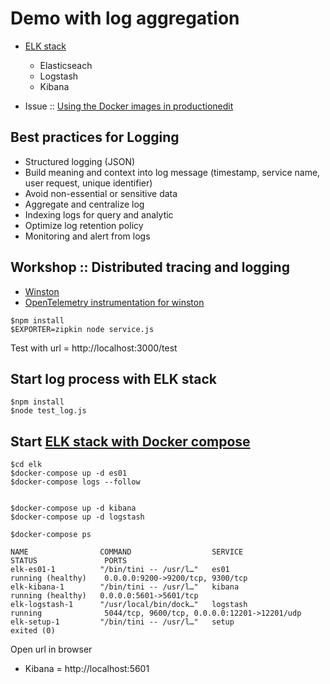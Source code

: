 # Demo with log aggregation
* [ELK stack](https://www.elastic.co)
  * Elasticseach
  * Logstash
  * Kibana

* Issue :: [Using the Docker images in productionedit](https://www.elastic.co/guide/en/elasticsearch/reference/current/docker.html#docker-prod-prerequisites)


## Best practices for Logging
* Structured logging (JSON)
* Build meaning and context into log message (timestamp, service name, user request, unique identifier)
* Avoid non-essential or sensitive data
* Aggregate and centralize log
* Indexing logs for query and analytic
* Optimize log retention policy
* Monitoring and alert from logs

## Workshop :: Distributed tracing and logging
* [Winston](https://www.npmjs.com/package/winston)
* [OpenTelemetry instrumentation for winston](https://www.npmjs.com/package/@opentelemetry/instrumentation-winston)
```
$npm install
$EXPORTER=zipkin node service.js
```
Test with url = http://localhost:3000/test

## Start log process with ELK stack
```
$npm install
$node test_log.js
```

## Start [ELK stack with Docker compose](https://www.elastic.co/guide/en/elasticsearch/reference/current/docker.html)
```
$cd elk
$docker-compose up -d es01
$docker-compose logs --follow


$docker-compose up -d kibana
$docker-compose up -d logstash

$docker-compose ps

NAME                COMMAND                  SERVICE             STATUS               PORTS
elk-es01-1          "/bin/tini -- /usr/l…"   es01                running (healthy)    0.0.0.0:9200->9200/tcp, 9300/tcp
elk-kibana-1        "/bin/tini -- /usr/l…"   kibana              running (healthy)   0.0.0.0:5601->5601/tcp
elk-logstash-1      "/usr/local/bin/dock…"   logstash            running              5044/tcp, 9600/tcp, 0.0.0.0:12201->12201/udp
elk-setup-1         "/bin/tini -- /usr/l…"   setup               exited (0)
```

Open url in browser
* Kibana = http://localhost:5601
